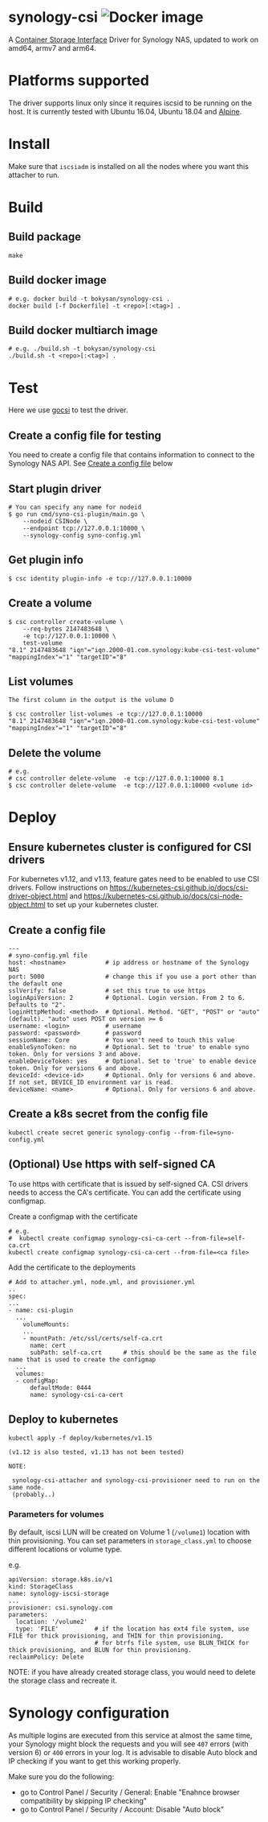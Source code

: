 # synology-csi ![Docker image](https://github.com/bokysan/synology-csi/workflows/Docker%20image/badge.svg)

A [Container Storage Interface](https://github.com/container-storage-interface) Driver for Synology NAS, updated to
work on amd64, armv7 and arm64.

# Platforms supported

 The driver supports linux only since it requires iscsid to be running on the host. It is currently tested with 
 Ubuntu 16.04, Ubuntu 18.04 and [Alpine](https://alpinelinux.org/).

# Install

Make sure that `iscsiadm` is installed on all the nodes where you want this attacher to run.

# Build

## Build package

    make

## Build docker image

    # e.g. docker build -t bokysan/synology-csi .
    docker build [-f Dockerfile] -t <repo>[:<tag>] .

## Build docker multiarch image

    # e.g. ./build.sh -t bokysan/synology-csi
    ./build.sh -t <repo>[:<tag>] .

# Test

  Here we use [gocsi](https://github.com/rexray/gocsi) to test the driver.
  

## Create a config file for testing

  You need to create a config file that contains information to connect to the Synology NAS API. See [Create a config file](#config) below

## Start plugin driver

    # You can specify any name for nodeid
    $ go run cmd/syno-csi-plugin/main.go \
        --nodeid CSINode \
        --endpoint tcp://127.0.0.1:10000 \
        --synology-config syno-config.yml 

## Get plugin info

    $ csc identity plugin-info -e tcp://127.0.0.1:10000

## Create a volume

    $ csc controller create-volume \
        --req-bytes 2147483648 \
        -e tcp://127.0.0.1:10000 \
        test-volume 
    "8.1" 2147483648 "iqn"="iqn.2000-01.com.synology:kube-csi-test-volume" "mappingIndex"="1" "targetID"="8"

## List volumes

    The first column in the output is the volume D

    $ csc controller list-volumes -e tcp://127.0.0.1:10000 
    "8.1" 2147483648 "iqn"="iqn.2000-01.com.synology:kube-csi-test-volume" "mappingIndex"="1" "targetID"="8"

## Delete the volume

    # e.g.
    # csc controller delete-volume  -e tcp://127.0.0.1:10000 8.1
    $ csc controller delete-volume  -e tcp://127.0.0.1:10000 <volume id>

# Deploy

## Ensure kubernetes cluster is configured for CSI drivers

  For kubernetes v1.12, and v1.13, feature gates need to be enabled to use CSI drivers.
  Follow instructions on https://kubernetes-csi.github.io/docs/csi-driver-object.html and https://kubernetes-csi.github.io/docs/csi-node-object.html
  to set up your kubernetes cluster.

## Create a config file <a name='config'></a>

    ---
    # syno-config.yml file
    host: <hostname>           # ip address or hostname of the Synology NAS
    port: 5000                 # change this if you use a port other than the default one
    sslVerify: false           # set this true to use https
    loginApiVersion: 2         # Optional. Login version. From 2 to 6. Defaults to "2".
    loginHttpMethod: <method>  # Optional. Method. "GET", "POST" or "auto" (default). "auto" uses POST on version >= 6
    username: <login>          # username
    password: <password>       # password
    sessionName: Core          # You won't need to touch this value
    enableSynoToken: no        # Optional. Set to 'true' to enable syno token. Only for versions 3 and above.
    enableDeviceToken: yes     # Optional. Set to 'true' to enable device token. Only for versions 6 and above.
    deviceId: <device-id>      # Optional. Only for versions 6 and above. If not set, DEVICE_ID environment var is read.
    deviceName: <name>         # Optional. Only for versions 6 and above.



## Create a k8s secret from the config file

    kubectl create secret generic synology-config --from-file=syno-config.yml

## (Optional) Use https with self-signed CA

  To use https with certificate that is issued by self-signed CA. CSI drivers needs to access the CA's certificate.
  You can add the certificate using configmap.

  Create a configmap with the certificate

    # e.g.
    #  kubectl create configmap synology-csi-ca-cert --from-file=self-ca.crt
    kubectl create configmap synology-csi-ca-cert --from-file=<ca file>

  Add the certificate to the deployments

    # Add to attacher.yml, node.yml, and provisioner.yml
    ..
    spec:
    ...
    - name: csi-plugin
      ...
        volumeMounts:
        ...
        - mountPath: /etc/ssl/certs/self-ca.crt
          name: cert
          subPath: self-ca.crt      # this should be the same as the file name that is used to create the configmap
      ...
      volumes:
      - configMap:
          defaultMode: 0444
          name: synology-csi-ca-cert
    

## Deploy to kubernetes

    kubectl apply -f deploy/kubernetes/v1.15

    (v1.12 is also tested, v1.13 has not been tested)

    NOTE:

     synology-csi-attacher and synology-csi-provisioner need to run on the same node.
     (probably..)

### Parameters for volumes

By default, iscsi LUN will be created on Volume 1 (`/volume1`) location with thin provisioning.
You can set parameters in `storage_class.yml` to choose different locations or volume type. 

e.g.

    apiVersion: storage.k8s.io/v1
    kind: StorageClass
    name: synology-iscsi-storage
    ...
    provisioner: csi.synology.com
    parameters:
      location: '/volume2'
      type: 'FILE'          # if the location has ext4 file system, use FILE for thick provisioning, and THIN for thin provisioning.
                            # for btrfs file system, use BLUN_THICK for thick provisioning, and BLUN for thin provisioning.
    reclaimPolicy: Delete

NOTE: if you have already created storage class, you would need to delete the storage class and recreate it. 

# Synology configuration

As multiple logins are executed from this service at almost the same time, your Synology might block the
requests and you will see `407` errors (with version 6) or `400` errors in your log. It is advisable to
disable Auto block and IP checking if you want to get this working properly.

Make sure you do the following:
- go to Control Panel / Security / General: Enable "Enahnce browser compatibility by skipping IP checking"
- go to Control Panel / Security / Account: Disable "Auto block"
